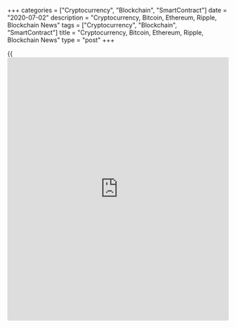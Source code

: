 +++
categories = ["Cryptocurrency", "Blockchain", "SmartContract"]
date = "2020-07-02"
description = "Cryptocurrency, Bitcoin, Ethereum, Ripple, Blockchain News"
tags = ["Cryptocurrency", "Blockchain", "SmartContract"]
title = "Cryptocurrency, Bitcoin, Ethereum, Ripple, Blockchain News"
type = "post"
+++

{{<iframe id="large-banner" src="https://www.bounty.group/#slide=9.0" width="100%" height="600" scrolling="no" style="border: 0px solid rgb(216, 221, 230); border-radius: 3px;">}}



[ ![logo][1] ][2]

![logo][3]

  * [▮ Home][4]
  * [ ▮ Business][5]
    * [ Latest Headlines][6]
    * [Top Stories][7]
    * [Breaking News][8]
    * [Earnings][9]
    * [Biotech][10]
    * [Investors][11]
    * [Stock Alerts][12]
    * [IPOs][13]
    * [M&A][14]
    * [Canadian][15]
    * [UK][16]
    * [Key Wallstreet Events][17]
    * [▮ Industry News][18]
      * [ Technology][19]
      * [ Software][20]
      * [ Banking][21]
      * [ Automotive][22]
      * [ Energy][23]
      * [More][24]
    * ▮ Corp. Calendars
      * [Dividends][25]
      * [Stock Splits][26]
      * [ Buybacks][27]
      * [ Conference Calls][28]
    * ▮ Earnings Calendars
      * [Earnings Calendar][29]
      * [ Pos Pre-announcements][30]
      * [ Profit Warnings][31]
      * [ Positive Surprise][32]
      * [ Negative Surprise][33]
      * [ Latest Earnings][34]
    * ▮ FDA Calendars
      * [Drug Approvals][35]
      * [ Device Approvals][36]
      * [ Clinical Trial Calendar][37]
    * ▮ Ratings Changes 
      * [Upgrades][38]
      * [Downgrades][39]
      * [ Cov Initiations][40]
      * [ Cov. Reiterated][41]
  * [ ▮ Economy][42]
    * [ US][43]
    * [ Europe][44]
    * [ Asia][45]
    * [ Global][46]
    * [ Economic Calendar][47]
    * [ Economic Scorecard][48]
    * [ Fed Members][49]
  * [ ▮Crypto ][50]
    * [ Cryptocurrency][51]
    * [ Blockchain][52]
  * [ ▮ Markets][53]
    * [ Morning Mkt Analysis][54]
    * [US Commentary][55]
    * [ European Commentary][56]
    * [ Asian Commentary][57]
    * [ Canadian Commentary][58]
    * [ Indian Commentary][59]
    * [Commodities][60]
    * [Bonds][61]
    * [Currencies][62]
  * [ ▮ Politics][63]
    * [ US][64]
    * [ World][65]
    * [White House][66]
    * [Elections][67]
    * [Congress][68]
    * [General News][69]
  * [ ▮ Forex][70]
    * [ FX Top Stories][71]
    * [ Currency Analysis][62]
    * [ Currency Alerts][72]
    * [ Economic Calendar][47]
    * [ Economic Scorecard][48]
  * [ ▮ Health NEW][73]
    * [ Coronavirus][74]
    * [ COVID-19 Calendar NEW][75]
    * [ Diet & Fitness][76]
    * [Cannabis][77]
    * [Kids Health][78]
    * [Men's Health][79]
    * [Women's Health][80]
    * [Cancer News][81]
    * [Drug Development][82]
    * [Mental Health][83]
  * [ ▮ Entertainment][84]
    * [ Top Stories][85]
    * [Slide Shows][86]
    * [ Game of Thrones][87]
    * ▮ Music [news](https://www.letsplayfx.com/blog/forex-news-website/)
      * [Pop][88]
      * [Rock][89]
      * [ Classic Rock][90]
      * [Rap/Hip-Hop][91]
      * [Country][92]
      * [ Alternative][93]
      * [Oldies][94]
      * [All Genre][95]
  * [▮ Content Licensing][96]
    * [Newswires & Feeds][97]
    * [Content Syndication][98]
    * [Digital Signage Services][99]
    * [Radio News Services][100]
  * [ ▮ Premium][101]
    * [Intelligent Investor][102]
    * [Emerging Biostocks][103]
    * [Under The Radar][104]
    * [Short-Term Investor][105]
    * [Login][106]
  * ▮ More
    * [Free Content][107]
    * [RSS Feeds][108]
    * [Press Releases][109]
    * [Search][110]
    * [Contact Us][111]

[][2]

  * [Home][4]
  * [ Business][5]
    * [ Latest Headlines][6]
    * [Top Stories][7]
    * [Breaking News][8]
    * [Earnings][9]
    * [Biotech][10]
    * [Investors][11]
    * [Stock Alerts][12]
    * [IPOs][13]
    * [M&A][14]
    * [Canadian][15]
    * [UK][16]
    * [Key Wallstreet Events][17]
    * [Industry News][18]
      * [ Technology][19]
      * [ Software][20]
      * [ Banking][21]
      * [ Automotive][22]
      * [ Energy][23]
      * [More][24]
    * Corp. Calendars
      * [Dividends][25]
      * [Stock Splits][26]
      * [ Buybacks][27]
      * [ Conference Calls][28]
    * Earnings Calendars
      * [Earnings Calendar][29]
      * [ Pos Pre-announcements][30]
      * [ Profit Warnings][31]
      * [ Positive Surprise][32]
      * [ Negative Surprise][33]
      * [ Latest Earnings][34]
    * FDA Calendars
      * [Drug Approvals][35]
      * [ Device Approvals][36]
      * [ Clinical Trial Calendar][37]
    * Ratings Changes 
      * [Upgrades][38]
      * [Downgrades][39]
      * [ Cov Initiations][40]
      * [ Cov. Reiterated][41]
  * [ Economy][42]
    * [ US][43]
    * [ Europe][44]
    * [ Asia][45]
    * [ Global][46]
    * [ Economic Calendar][47]
    * [ Economic Scorecard][48]
    * [ Fed Members][49]
  * [ Crypto ][50]
    * [ Cryptocurrency][51]
    * [ Blockchain][52]
  * [ Markets][53]
    * [ Morning Mkt Analysis][54]
    * [US Commentary][55]
    * [ European Commentary][56]
    * [ Asian Commentary][57]
    * [ Canadian Commentary][58]
    * [ Indian Commentary][59]
    * [Commodities][60]
    * [Bonds][61]
    * [Currencies][62]
  * [ Politics][63]
    * [ US][64]
    * [ World][65]
    * [White House][66]
    * [Elections][67]
    * [Congress][68]
    * [General News][69]
  * [ Forex][70]
    * [ FX Top Stories][71]
    * [ Currency Analysis][62]
    * [ Currency Alerts][72]
    * [ Economic Calendar][47]
    * [ Economic Scorecard][48]
  * [ Health NEW][73]
    * [ Coronavirus][74]
    * [ COVID-19 Calendar NEW][75]
    * [ Diet & Fitness][76]
    * [Cannabis][77]
    * [Kids Health][78]
    * [Men's Health][79]
    * [Women's Health][80]
    * [Cancer News][81]
    * [Drug Development][82]
    * [Mental Health][83]
  * [ Entertainment][84]
    * [ Top Stories][85]
    * [Slide Shows][86]
    * [ Game of Thrones][87]
    * Music [news](https://www.letsplayfx.com/blog/forex-news-website/)
      * [Pop][88]
      * [Rock][89]
      * [ Classic Rock][90]
      * [Rap/Hip-Hop][91]
      * [Country][92]
      * [ Alternative][93]
      * [Oldies][94]
      * [All Genre][95]
  * [Content Licensing][96]
    * [Newswires & Feeds][97]
    * [Content Syndication][98]
    * [Digital Signage Services][99]
    * [Radio News Services][100]
  * [ Premium][101]
    * [Intelligent Investor][102]
    * [Emerging Biostocks][103]
    * [Under The Radar][104]
    * [Short-Term Investor][105]
    * [Login][106]
  * More
    * [Free Content][107]
    * [RSS Feeds][108]
    * [Press Releases][109]
    * [Search][110]
    * [Contact Us][111]

# Cryptocurrency News

[![Share][112]][113]

[Tweet][114]

BitcoinLitecoinEthereum Ripple

Price (USD)

1h12h1d 1w1m3m 1y

![Chart_COINBASE_SPOT_BTC_USD_2_13.jpg][115]

*Time In UTC / GMT

[Cryptocurrency][116]

![crypto generic 070120][117]

## [B21 Launches Cryptocurrency App In India ][118]

  
  
Digital asset investing company B21 Wednesday announced the launch of
its B21 Invest app in India.  B21 Invest allows customers to easily
purchase and manage cryptocurrencies including Bitcoin, Ethereum, and
EOS straight from a mobile phone. The launch of the app in the country
was made possible by...

##  [Symantec Thwarts Ransomware Attacks Against At Least 31 U.S.
Corporations ][119]

##  [Core Scientific Buys Over 17K Energy Efficient S19 Bitcoin Miners
From Bitmain ][120]

##  [SEC Charges NAC Foundation, CEO And Lobbyist For Fraudulent ICO
][121]

##  [UNICEF Cryptocurrency Fund Makes Largest Investment In Startups
][122]

##  [US Supreme Court Order Limits SEC's Fines On Fraudulent Crypto
Firms ][123]

##  [FC Barcelona Launches Fan Token On Socios.com ][124]

##  [UK's FCA Urges Crypto-related Businesses To Register Before June-
end Deadline ][125]

##  [Ernst & Young Launches EY CryptoPrep To Help Clients Auto-calculate
Crypto Tax ][126]

##  [Binance To Expand Crypto Trading Operations To UK ][127]

[Read More][116]  

[Blockchain][128]

![ec [blockchain](https://www.letsplayfx.com/blog/trade-forex-with-bitcoin/) 070220][129]

## [European Innovation Council Awards 5 Mln Euros To Six Blockchain
Start-ups ][130]

  
  
The European Commission's European Innovation Council (EIC) has awarded
5 million euros or about $5.6 million, to six wining start-ups providing
innovative [blockchain](https://www.letsplayfx.com/blog/trade-forex-with-bitcoin/) solutions for social good. The "Blockchains for
Social Good" award recognizes and supports the efforts made by
developers and civil society in exploring the applications of [blockchain](https://www.letsplayfx.com/blog/trade-forex-with-bitcoin/)
in the area of social innovation.

##  [Australian Securities Exchange To Delay DLT Transition By 12 Months
To April 2022 ][131]

##  [Commerzbank, Turkey's Isbank Run Pilot On R3's Trade Finance
Network Marco Polo ][132]

##  [Salmon Exporter Kvarøy Arctic Joins Blockchain-based IBM Food Trust
Network ][133]

[Read More][128]  

Cryptocurrency Tutorial

## [Bitcoin Is Back With A Bang][134]

![Slideshow1 Bitcoin 062016 sm][135] Bitcoin, once dismissed as
something reserved for geeks and the cryptography enthusiasts, is back
in the limelight, as the price of the cryptocurrency appreciated in
recent weeks.

Price Updates

BTC/USD| 9048.79  
---|---  
LTC/USD| 40.79  
ETH/USD| 225.44  
XRP/USD| 0.17401  
  
Updated at 7/2/2020 8:00:39 PM UTC

Follow RTT

[![Facebook][136]][137]

[![Twitter][138]][139]

[![Instagram][140]][141]

[![RSS][142]][108]

  * Editor's Pick 
  * Most Read 
  * Most Emailed

###  [ Moderna Reportedly Delays Phase 3 Trial Of COVID-19 Vaccine
][143]

###  [ Apple, Amazon, Facebook, Google CEOs Agree To Testify Before
Congress ][144]

###  [ National Restaurant Association, ServSafe's Campaign To Project
Healthy And Safe Restaurants ][145]

###  [ Tesla Deliveries About 90,650 Vehicles In Q2 - Quick Facts ][146]

###  [ Boy Scouts Of America Recalls Cub Scout Activity Pins ][147]

###  [ McDonald's Halts U.S. Reopening Plans ][148]

###  [ U.S. Secures Most Of Remdesivir Supply Till September ][149]

###  [ Novartis Agrees To Pay $678 Mln To Settle U.S. Kickback Charges
][150]

###  [ PG&E Emerges From Bankruptcy ][151]

###  [ After Market Hours: Venus Concept, Nu Skin, Frequency Gain; Culp,
MYOS RENS Slip ][152]

###  [ FTC Refunding Victims Of Fake Work-from-home Scheme ][153]

###  [ Pfizer And BioNTech' Potential Covid-19 Vaccine Shows Positive
Data In Human Trial ][154]

###  [ Meggitt Sells Meggitt Training Systems To Pine Island Capital For
$146 Mln ][155]

###  [ Abbott, Tandem Diabetes Care Partner To Develop Integrated
Diabetes Solutions ][156]

###  [ After Market Hours: Akero Therapeutics, FedEx, Carver Bancorp
Jump; Chiasma, Steelcase Slip ][157]

###  [ Stock Alert: Opes Acquisition Ascends 6% ][158]

###  [ Ams Says No Austrian Authorities Investigation Into Company
][159]

###  [ Stock Alert: Workhorse Touches New High After Placed In Russell
3000 ][160]

###  [ Accolade To Debut On Nasdaq On July 2 ][161]

###  [ AKRO Soars After-hrs, ATHE On Watch, INO Reports COVID-19 Vaccine
Trial Data, ZYNE Down But Not Out ][162]

###  [ Pfizer And BioNTech' Potential Covid-19 Vaccine Shows Positive
Data In Human Trial ][154]

###  [ Heron Gets CRL For HTX-011 For Management Of Postoperative Pain;
Stock Down ][163]

###  [ AES To Sell Itabo Power Plant To Grupo Linda For $110 Mln - Quick
Facts ][164]

###  [ Stock Alert: Polar Power Soars 110% ][165]

###  [ InterContinental Hotels Projects Q2 Comparable RevPAR Decline Of
Approx. 75% ][166]

###  [ Smiths Group 10-month Underlying Revenue From Cont. Ops. Up 2% -
Quick Facts ][167]

###  [ Standard Life Aberdeen Appoints Stephen Bird To Succeed Keith
Skeoch As CEO ][168]

###  [ Rotork Issues Trading Update; Projects H1 Group Revenues To Be
Down 11-13% ][169]

###  [ Wells Fargo To Cut Dividend ][170]

###  [ Stock Alert: Heron Therapeutics Slips 30% Following FDA Letter
][171]

###  [ China Recycling Energy Q1 Loss Narrows - Quick Facts ][172]

###  [ Abbott, Tandem Diabetes Care Partner To Develop Integrated
Diabetes Solutions ][156]

###  [ Pilgrim's Pride Recalls Chicken Breast Nugget Products For
Contamination ][173]

###  [ EARNINGS SUMMARY: Details of ChinaNet Online Holdings Inc. Q1
Earnings Report][174]

###  [ Boston Scientific Gets FDA 510(k) Clearance For LUX-Dx Insertable
Cardiac Monitor System ][175]

###  [ Novartis Pharma Announces Simultaneous Approval Of Five New
Products In Japan ][176]

Copyright (C) 2020 RTTNews. All rights reserved. By using this site, you
agree to the  [Terms of Service][177]. [About Us][178]   |   [Contact
Us][179]   |   [Privacy][180]   |   [Sitemap][181]

   1. cdn.rtt[news](https://www.letsplayfx.com/blog/forex-news-website/).com/images/v2/rtt[news](https://www.letsplayfx.com/blog/forex-news-website/)-logo.gif
   2. www.rtt[news](https://www.letsplayfx.com/blog/forex-news-website/).com
   3. cdn.rtt[news](https://www.letsplayfx.com/blog/forex-news-website/).com/images/v3/Search-button.png
   4. www.rtt[news](https://www.letsplayfx.com/blog/forex-news-website/).com/Default.aspx
   5. www.rtt[news](https://www.letsplayfx.com/blog/forex-news-website/).com/Content/Business.aspx
   6. www.rtt[news](https://www.letsplayfx.com/blog/forex-news-website/).com/Content/RTTHeadlines.aspx
   7. www.rtt[news](https://www.letsplayfx.com/blog/forex-news-website/).com/list/top-story.aspx
   8. www.rtt[news](https://www.letsplayfx.com/blog/forex-news-website/).com/list/breaking-[news](https://www.letsplayfx.com/blog/forex-news-website/).aspx
   9. www.rtt[news](https://www.letsplayfx.com/blog/forex-news-website/).com/list/earnings.aspx
   10. www.rtt[news](https://www.letsplayfx.com/blog/forex-news-website/).com/Content/Biotechnology.aspx
   11. www.rtt[news](https://www.letsplayfx.com/blog/forex-news-website/).com/Content/Investors.aspx
   12. www.rtt[news](https://www.letsplayfx.com/blog/forex-news-website/).com/list/stock-alerts.aspx?utm_source=rtt[news](https://www.letsplayfx.com/blog/forex-news-website/)&utm_campaign=stockalertmenu
   13. www.rtt[news](https://www.letsplayfx.com/blog/forex-news-website/).com/list/ipos.aspx
   14. www.rtt[news](https://www.letsplayfx.com/blog/forex-news-website/).com/list/mergers.aspx
   15. www.rtt[news](https://www.letsplayfx.com/blog/forex-news-website/).com/list/canadian-[news](https://www.letsplayfx.com/blog/forex-news-website/).aspx
   16. www.rtt[news](https://www.letsplayfx.com/blog/forex-news-website/).com/list/uk-top-story.aspx
   17. www.rtt[news](https://www.letsplayfx.com/blog/forex-news-website/).com/list/ws-events.aspx
   18. www.rtt[news](https://www.letsplayfx.com/blog/forex-news-website/).com/Content/Industries.aspx
   19. www.rtt[news](https://www.letsplayfx.com/blog/forex-news-website/).com/content/industry[news](https://www.letsplayfx.com/blog/forex-news-website/).aspx?industry=technology
   20. www.rtt[news](https://www.letsplayfx.com/blog/forex-news-website/).com/content/industry[news](https://www.letsplayfx.com/blog/forex-news-website/).aspx?industry=Software
   21. www.rtt[news](https://www.letsplayfx.com/blog/forex-news-website/).com/content/industry[news](https://www.letsplayfx.com/blog/forex-news-website/).aspx?industry=Banking
   22. www.rtt[news](https://www.letsplayfx.com/blog/forex-news-website/).com/content/industry[news](https://www.letsplayfx.com/blog/forex-news-website/).aspx?industry=Automotive
   23. www.rtt[news](https://www.letsplayfx.com/blog/forex-news-website/).com/content/industry[news](https://www.letsplayfx.com/blog/forex-news-website/).aspx?industry=Energy
   24. www.rtt[news](https://www.letsplayfx.com/blog/forex-news-website/).com/content/industries.aspx
   25. www.rtt[news](https://www.letsplayfx.com/blog/forex-news-website/).com/Calendar/Dividend.aspx
   26. www.rtt[news](https://www.letsplayfx.com/blog/forex-news-website/).com/CorpInfo/StockSplits.aspx
   27. www.rtt[news](https://www.letsplayfx.com/blog/forex-news-website/).com/CorpInfo/StockBuybacks.aspx
   28. www.rtt[news](https://www.letsplayfx.com/blog/forex-news-website/).com/CorpInfo/ConferenceCalls.aspx
   29. www.rtt[news](https://www.letsplayfx.com/blog/forex-news-website/).com/Calendar/Earnings.aspx
   30. www.rtt[news](https://www.letsplayfx.com/blog/forex-news-website/).com/Calendar/PositiveEarningsAnnouncement.aspx
   31. www.rtt[news](https://www.letsplayfx.com/blog/forex-news-website/).com/Calendar/ProfitWarnings.aspx
   32. www.rtt[news](https://www.letsplayfx.com/blog/forex-news-website/).com/Earnings/PositiveSurprises.aspx
   33. www.rtt[news](https://www.letsplayfx.com/blog/forex-news-website/).com/Earnings/NegativeSurprises.aspx
   34. www.rtt[news](https://www.letsplayfx.com/blog/forex-news-website/).com/Earnings/LatestEarnings.aspx
   35. www.rtt[news](https://www.letsplayfx.com/blog/forex-news-website/).com/CorpInfo/FDACalendar.aspx
   36. www.rtt[news](https://www.letsplayfx.com/blog/forex-news-website/).com/CorpInfo/FDADeviceApprovals.aspx
   37. www.rtt[news](https://www.letsplayfx.com/blog/forex-news-website/).com/CorpInfo/ClinicalTrialCalendar.aspx
   38. www.rtt[news](https://www.letsplayfx.com/blog/forex-news-website/).com/CorpInfo/Upgrades.aspx
   39. www.rtt[news](https://www.letsplayfx.com/blog/forex-news-website/).com/CorpInfo/Downgrades.aspx
   40. www.rtt[news](https://www.letsplayfx.com/blog/forex-news-website/).com/CorpInfo/CoverageInitiate.aspx
   41. www.rtt[news](https://www.letsplayfx.com/blog/forex-news-website/).com/CorpInfo/CoverageReiterate.aspx
   42. www.rtt[news](https://www.letsplayfx.com/blog/forex-news-website/).com/Content/EconomicNews.aspx
   43. www.rtt[news](https://www.letsplayfx.com/blog/forex-news-website/).com/list/us-economic-[news](https://www.letsplayfx.com/blog/forex-news-website/).aspx
   44. www.rtt[news](https://www.letsplayfx.com/blog/forex-news-website/).com/list/european-economic-[news](https://www.letsplayfx.com/blog/forex-news-website/).aspx
   45. www.rtt[news](https://www.letsplayfx.com/blog/forex-news-website/).com/list/asian-economic-[news](https://www.letsplayfx.com/blog/forex-news-website/).aspx
   46. www.rtt[news](https://www.letsplayfx.com/blog/forex-news-website/).com/list/global-economic-[news](https://www.letsplayfx.com/blog/forex-news-website/).aspx
   47. www.rtt[news](https://www.letsplayfx.com/blog/forex-news-website/).com/CorpInfo/EconomicCalendar.aspx
   48. www.rtt[news](https://www.letsplayfx.com/blog/forex-news-website/).com/economic-scorecard/world-rank/GDP/highest-performance.aspx
   49. www.rtt[news](https://www.letsplayfx.com/blog/forex-news-website/).com/CorpInfo/FedMembers.aspx
   50. www.rtt[news](https://www.letsplayfx.com/blog/forex-news-website/).com/Content/Cryptocurrency.aspx?utm_source=rtt[news](https://www.letsplayfx.com/blog/forex-news-website/)&utm_campaign=crypmenu
   51. www.rtt[news](https://www.letsplayfx.com/blog/forex-news-website/).com/list/cryptocurrency.aspx?utm_source=rtt[news](https://www.letsplayfx.com/blog/forex-news-website/)&utm_campaign=crypmenu
   52. www.rtt[news](https://www.letsplayfx.com/blog/forex-news-website/).com/list/[blockchain](https://www.letsplayfx.com/blog/trade-forex-with-bitcoin/).aspx?utm_source=rtt[news](https://www.letsplayfx.com/blog/forex-news-website/)&utm_campaign=crypmenu
   53. www.rtt[news](https://www.letsplayfx.com/blog/forex-news-website/).com/Content/Markets.aspx
   54. www.rtt[news](https://www.letsplayfx.com/blog/forex-news-website/).com/Content/MarketAnalysis.aspx
   55. www.rtt[news](https://www.letsplayfx.com/blog/forex-news-website/).com/list/us-commentary.aspx
   56. www.rtt[news](https://www.letsplayfx.com/blog/forex-news-website/).com/list/european-commentary.aspx
   57. www.rtt[news](https://www.letsplayfx.com/blog/forex-news-website/).com/list/asian-commentary.aspx
   58. www.rtt[news](https://www.letsplayfx.com/blog/forex-news-website/).com/list/canadian-commentary.aspx
   59. www.rtt[news](https://www.letsplayfx.com/blog/forex-news-website/).com/list/indian-commentary.aspx
   60. www.rtt[news](https://www.letsplayfx.com/blog/forex-news-website/).com/list/commodities.aspx
   61. www.rtt[news](https://www.letsplayfx.com/blog/forex-news-website/).com/list/us-treasury-markets.aspx
   62. www.rtt[news](https://www.letsplayfx.com/blog/forex-news-website/).com/list/forex-commentary.aspx
   63. www.rtt[news](https://www.letsplayfx.com/blog/forex-news-website/).com/Content/Political.aspx
   64. www.rtt[news](https://www.letsplayfx.com/blog/forex-news-website/).com/list/us-political-[news](https://www.letsplayfx.com/blog/forex-news-website/).aspx
   65. www.rtt[news](https://www.letsplayfx.com/blog/forex-news-website/).com/list/political-[news](https://www.letsplayfx.com/blog/forex-news-website/).aspx
   66. www.rtt[news](https://www.letsplayfx.com/blog/forex-news-website/).com/list/white-house.aspx
   67. www.rtt[news](https://www.letsplayfx.com/blog/forex-news-website/).com/list/us-election.aspx
   68. www.rtt[news](https://www.letsplayfx.com/blog/forex-news-website/).com/list/us-congress.aspx
   69. www.rtt[news](https://www.letsplayfx.com/blog/forex-news-website/).com/list/general-[news](https://www.letsplayfx.com/blog/forex-news-website/).aspx
   70. www.rtt[news](https://www.letsplayfx.com/blog/forex-news-website/).com/Content/Forex.aspx
   71. www.rtt[news](https://www.letsplayfx.com/blog/forex-news-website/).com/list/forex-top-story.aspx
   72. www.rtt[news](https://www.letsplayfx.com/blog/forex-news-website/).com/list/currency-markets.aspx
   73. www.rtt[news](https://www.letsplayfx.com/blog/forex-news-website/).com/Content/Health.aspx
   74. www.rtt[news](https://www.letsplayfx.com/blog/forex-news-website/).com/list/coronavirus.aspx
   75. www.rtt[news](https://www.letsplayfx.com/blog/forex-news-website/).com/corpinfo/covid-19-drugs-in-development.aspx
   76. www.rtt[news](https://www.letsplayfx.com/blog/forex-news-website/).com/list/diet-nutrition-fitness.aspx
   77. www.rtt[news](https://www.letsplayfx.com/blog/forex-news-website/).com/list/cannabis.aspx
   78. www.rtt[news](https://www.letsplayfx.com/blog/forex-news-website/).com/list/kids-health.aspx
   79. www.rtt[news](https://www.letsplayfx.com/blog/forex-news-website/).com/list/mens-health.aspx
   80. www.rtt[news](https://www.letsplayfx.com/blog/forex-news-website/).com/list/womens-health.aspx
   81. www.rtt[news](https://www.letsplayfx.com/blog/forex-news-website/).com/list/cancer.aspx
   82. www.rtt[news](https://www.letsplayfx.com/blog/forex-news-website/).com/list/drug-development.aspx
   83. www.rtt[news](https://www.letsplayfx.com/blog/forex-news-website/).com/list/mental-health.aspx
   84. www.rtt[news](https://www.letsplayfx.com/blog/forex-news-website/).com/Content/Entertainment.aspx
   85. www.rtt[news](https://www.letsplayfx.com/blog/forex-news-website/).com/list/entertainment-top-story.aspx
   86. www.rtt[news](https://www.letsplayfx.com/blog/forex-news-website/).com/Content/SlideShow.aspx
   87. www.rtt[news](https://www.letsplayfx.com/blog/forex-news-website/).com/Entertainment/GameOfThrones.aspx
   88. www.rtt[news](https://www.letsplayfx.com/blog/forex-news-website/).com/list/pop-music.aspx
   89. www.rtt[news](https://www.letsplayfx.com/blog/forex-news-website/).com/list/rock-music.aspx
   90. www.rtt[news](https://www.letsplayfx.com/blog/forex-news-website/).com/list/classic-rock-music.aspx
   91. www.rtt[news](https://www.letsplayfx.com/blog/forex-news-website/).com/list/rap-music.aspx
   92. www.rtt[news](https://www.letsplayfx.com/blog/forex-news-website/).com/list/country-music.aspx
   93. www.rtt[news](https://www.letsplayfx.com/blog/forex-news-website/).com/list/alternative-music.aspx
   94. www.rtt[news](https://www.letsplayfx.com/blog/forex-news-website/).com/list/oldies-music.aspx
   95. www.rtt[news](https://www.letsplayfx.com/blog/forex-news-website/).com/list/music.aspx
   96. www.rtt[news](https://www.letsplayfx.com/blog/forex-news-website/).com/ContentLicensing.aspx
   97. www.rtt[news](https://www.letsplayfx.com/blog/forex-news-website/).com/Newsfeeds.aspx
   98. www.rtt[news](https://www.letsplayfx.com/blog/forex-news-website/).com/ContentSyndication.aspx
   99. www.rtt[news](https://www.letsplayfx.com/blog/forex-news-website/).com/Digitalsignage.aspx
   100. www.rtt[news](https://www.letsplayfx.com/blog/forex-news-website/).com/RadioNewsServices.aspx
   101. www.rtt[news](https://www.letsplayfx.com/blog/forex-news-website/).com/Products/Services.aspx
   102. www.rtt[news](https://www.letsplayfx.com/blog/forex-news-website/).com/Products/RTTIntelligent[investor](https://www.fintechee.com/tutorial-for-forex-trading/investor-mode/).aspx
   103. www.rtt[news](https://www.letsplayfx.com/blog/forex-news-website/).com/Products/EBSService.aspx
   104. www.rtt[news](https://www.letsplayfx.com/blog/forex-news-website/).com/Products/UTRService.aspx
   105. www.rtt[news](https://www.letsplayfx.com/blog/forex-news-website/).com/Products/STIService.aspx
   106. www.rtt[news](https://www.letsplayfx.com/blog/forex-news-website/).com/Products/Login.aspx
   107. www.rtt[news](https://www.letsplayfx.com/blog/forex-news-website/).com/Widget/GetWidget.aspx
   108. www.rtt[news](https://www.letsplayfx.com/blog/forex-news-website/).com/rss/RSSArticleList.aspx
   109. www.rtt[news](https://www.letsplayfx.com/blog/forex-news-website/).com/press-releases/list.aspx
   110. www.rtt[news](https://www.letsplayfx.com/blog/forex-news-website/).com/articlesearch.aspx
   111. www.rtt[news](https://www.letsplayfx.com/blog/forex-news-website/).com/[contact](https://www.playgroundfx.com/contact/)us.aspx
   112. cdn.rtt[news](https://www.letsplayfx.com/blog/forex-news-website/).com/images/v2/share-2.jpg
   113. www.addthis.com/bookmark.php
   114. twitter.com/share
   115. media.rtt[news](https://www.letsplayfx.com/blog/forex-news-website/).com/charts/Chart_COINBASE_SPOT_BTC_USD_2_13.jpg
   116. www.rtt[news](https://www.letsplayfx.com/blog/forex-news-website/).com/list/cryptocurrency.aspx
   117. cdn.rtt[news](https://www.letsplayfx.com/blog/forex-news-website/).com/articleimages/ustopstories/2020/july/crypto-generic-070120.jpg (crypto generic 070120)
   118. www.rtt[news](https://www.letsplayfx.com/blog/forex-news-website/).com/3108061/b21-launches-cryptocurrency-app-in-india.aspx?type=cryp
   119. www.rtt[news](https://www.letsplayfx.com/blog/forex-news-website/).com/3107565/symantec-thwarts-ransomware-attacks-against-at-least-31-u-s-corporations.aspx?type=cryp
   120. www.rtt[news](https://www.letsplayfx.com/blog/forex-news-website/).com/3107118/core-scientific-buys-over-17k-energy-efficient-s19-[bitcoin](https://www.letsplayfx.com/blog/forex-for-bitcoin/)-miners-from-bitmain.aspx?type=cryp
   121. www.rtt[news](https://www.letsplayfx.com/blog/forex-news-website/).com/3106723/sec-charges-nac-foundation-ceo-and-lobbyist-for-[fraud](https://www.letsplayfx.com/blog/cryptocurrency-fraud/)ulent-ico.aspx?type=cryp
   122. www.rtt[news](https://www.letsplayfx.com/blog/forex-news-website/).com/3106411/unicef-cryptocurrency-fund-makes-largest-investment-in-startups.aspx?type=cryp
   123. www.rtt[news](https://www.letsplayfx.com/blog/forex-news-website/).com/3106054/us-supreme-court-order-limits-sec-s-fines-on-[fraud](https://www.letsplayfx.com/blog/cryptocurrency-fraud/)ulent-crypto-firms.aspx?type=cryp
   124. www.rtt[news](https://www.letsplayfx.com/blog/forex-news-website/).com/3105716/fc-barcelona-launches-fan-token-on-socios-com.aspx?type=cryp
   125. www.rtt[news](https://www.letsplayfx.com/blog/forex-news-website/).com/3105361/uk-s-fca-urges-crypto-related-businesses-to-register-before-june-end-deadline.aspx?type=cryp
   126. www.rtt[news](https://www.letsplayfx.com/blog/forex-news-website/).com/3105030/ernst-young-launches-ey-cryptoprep-to-help-clients-auto-calculate-crypto-tax.aspx?type=cryp
   127. www.rtt[news](https://www.letsplayfx.com/blog/forex-news-website/).com/3104352/[Binance](https://www.playgroundfx.com/blog/binance-creator/)-to-expand-crypto-trading-operations-to-uk.aspx?type=cryp
   128. www.rtt[news](https://www.letsplayfx.com/blog/forex-news-website/).com/list/[blockchain](https://www.letsplayfx.com/blog/trade-forex-with-bitcoin/).aspx
   129. cdn.rtt[news](https://www.letsplayfx.com/blog/forex-news-website/).com/articleimages/ustopstories/2020/july/ec-[blockchain](https://www.letsplayfx.com/blog/trade-forex-with-bitcoin/)-070220.jpg (ec [blockchain](https://www.letsplayfx.com/blog/trade-forex-with-bitcoin/) 070220)
   130. www.rtt[news](https://www.letsplayfx.com/blog/forex-news-website/).com/3108308/european-innovation-council-awards-5-mln-euros-to-six-[blockchain](https://www.letsplayfx.com/blog/trade-forex-with-bitcoin/)-start-ups.aspx?type=bloc
   131. www.rtt[news](https://www.letsplayfx.com/blog/forex-news-website/).com/3108006/australian-securities-exchange-to-delay-dlt-transition-by-12-months-to-april-2022.aspx?type=bloc
   132. www.rtt[news](https://www.letsplayfx.com/blog/forex-news-website/).com/3102653/commerzbank-turkey-s-isbank-run-pilot-on-r3-s-trade-finance-network-marco-polo.aspx?type=bloc
   133. www.rtt[news](https://www.letsplayfx.com/blog/forex-news-website/).com/3101656/salmon-exporter-kvar%C3%B8y-arctic-joins-[blockchain](https://www.letsplayfx.com/blog/trade-forex-with-bitcoin/)-based-ibm-food-trust-network.aspx?type=bloc
   134. www.rtt[news](https://www.letsplayfx.com/blog/forex-news-website/).com/slideshow/3458/[bitcoin](https://www.letsplayfx.com/blog/forex-for-bitcoin/)-is-back-with-a-bang.aspx
   135. cdn.rtt[news](https://www.letsplayfx.com/blog/forex-news-website/).com/articleimages/slideshow/2016/june/slideshow1-[bitcoin](https://www.letsplayfx.com/blog/forex-for-bitcoin/)-062016-sm.jpg (Slideshow1 Bitcoin 062016 sm)
   136. cdn.rtt[news](https://www.letsplayfx.com/blog/forex-news-website/).com/images/v3/Facebook.png (Follow RTTNews On Facebook)
   137. www.facebook.com/RTTTopStories
   138. cdn.rtt[news](https://www.letsplayfx.com/blog/forex-news-website/).com/images/v3/Twitter.png (Follow RTTNews On Twitter)
   139. www.twitter.com/rtt[news](https://www.letsplayfx.com/blog/forex-news-website/)
   140. cdn.rtt[news](https://www.letsplayfx.com/blog/forex-news-website/).com/images/v3/Instagram.png (Follow RTTNews On Instagram)
   141. www.instagram.com/rtt[news](https://www.letsplayfx.com/blog/forex-news-website/)
   142. cdn.rtt[news](https://www.letsplayfx.com/blog/forex-news-website/).com/images/v3/RSS.png (RTTNews RSS Feeds)
   143. www.rtt[news](https://www.letsplayfx.com/blog/forex-news-website/).com/3108361/moderna-reportedly-delays-phase-3-trial-of-covid-19-vaccine.aspx
   144. www.rtt[news](https://www.letsplayfx.com/blog/forex-news-website/).com/3108309/apple-amazon-facebook-google-ceos-agree-to-testify-before-congress.aspx
   145. www.rtt[news](https://www.letsplayfx.com/blog/forex-news-website/).com/3108280/national-restaurant-association-servsafe-s-campaign-to-project-healthy-and-safe-restaurants.aspx
   146. www.rtt[news](https://www.letsplayfx.com/blog/forex-news-website/).com/3108273/tesla-deliveries-about-90650-vehicles-in-q2-quick-facts.aspx
   147. www.rtt[news](https://www.letsplayfx.com/blog/forex-news-website/).com/3108257/boy-scouts-of-america-recalls-cub-scout-activity-pins.aspx
   148. www.rtt[news](https://www.letsplayfx.com/blog/forex-news-website/).com/3108237/mcdonald-s-halts-u-s-reopening-plans.aspx
   149. www.rtt[news](https://www.letsplayfx.com/blog/forex-news-website/).com/3108161/u-s-secures-most-of-remdesivir-supply-till-september.aspx
   150. www.rtt[news](https://www.letsplayfx.com/blog/forex-news-website/).com/3108107/novartis-agrees-to-pay-678-mln-to-settle-u-s-kickback-charges.aspx
   151. www.rtt[news](https://www.letsplayfx.com/blog/forex-news-website/).com/3108102/pg-e-emerges-from-bankruptcy.aspx
   152. www.rtt[news](https://www.letsplayfx.com/blog/forex-news-website/).com/3108092/after-market-hours-venus-concept-nu-skin-frequency-gain-culp-myos-rens-slip.aspx
   153. www.rtt[news](https://www.letsplayfx.com/blog/forex-news-website/).com/3108025/ftc-refunding-victims-of-fake-work-from-home-scheme.aspx
   154. www.rtt[news](https://www.letsplayfx.com/blog/forex-news-website/).com/3108022/pfizer-and-biontech-potential-covid-19-vaccine-shows-positive-data-in-human-trial.aspx
   155. www.rtt[news](https://www.letsplayfx.com/blog/forex-news-website/).com/3107745/meggitt-sells-meggitt-training-systems-to-pine-island-capital-for-146-mln.aspx
   156. www.rtt[news](https://www.letsplayfx.com/blog/forex-news-website/).com/3107086/abbott-tandem-diabetes-care-partner-to-develop-integrated-diabetes-solutions.aspx
   157. www.rtt[news](https://www.letsplayfx.com/blog/forex-news-website/).com/3107617/after-market-hours-akero-therapeutics-fedex-carver-bancorp-jump-chiasma-steelcase-slip.aspx
   158. www.rtt[news](https://www.letsplayfx.com/blog/forex-news-website/).com/3107553/stock-alert-opes-acquisition-ascends-6.aspx
   159. www.rtt[news](https://www.letsplayfx.com/blog/forex-news-website/).com/3106756/ams-says-no-austrian-authorities-investigation-into-company.aspx
   160. www.rtt[news](https://www.letsplayfx.com/blog/forex-news-website/).com/3107106/stock-alert-workhorse-touches-new-high-after-placed-in-russell-3000.aspx
   161. www.rtt[news](https://www.letsplayfx.com/blog/forex-news-website/).com/3107746/accolade-to-debut-on-nasdaq-on-july-2.aspx
   162. www.rtt[news](https://www.letsplayfx.com/blog/forex-news-website/).com/3107681/akro-soars-after-hrs-athe-on-watch-ino-reports-covid-19-vaccine-trial-data-zyne-down-but-not-out.aspx
   163. www.rtt[news](https://www.letsplayfx.com/blog/forex-news-website/).com/3107075/heron-gets-crl-for-htx-011-for-management-of-postoperative-pain-stock-down.aspx
   164. www.rtt[news](https://www.letsplayfx.com/blog/forex-news-website/).com/3107418/aes-to-sell-itabo-power-plant-to-grupo-linda-for-110-mln-quick-facts.aspx
   165. www.rtt[news](https://www.letsplayfx.com/blog/forex-news-website/).com/3107563/stock-alert-polar-power-soars-110.aspx
   166. www.rtt[news](https://www.letsplayfx.com/blog/forex-news-website/).com/3107309/intercontinental-hotels-projects-q2-comparable-revpar-decline-of-approx-75.aspx
   167. www.rtt[news](https://www.letsplayfx.com/blog/forex-news-website/).com/3107289/smiths-group-10-month-underlying-revenue-from-cont-ops-up-2-quick-facts.aspx
   168. www.rtt[news](https://www.letsplayfx.com/blog/forex-news-website/).com/3107272/standard-life-aberdeen-appoints-stephen-bird-to-succeed-keith-skeoch-as-ceo.aspx
   169. www.rtt[news](https://www.letsplayfx.com/blog/forex-news-website/).com/3107249/rotork-issues-trading-update-projects-h1-group-revenues-to-be-down-11-13.aspx
   170. www.rtt[news](https://www.letsplayfx.com/blog/forex-news-website/).com/3107203/wells-fargo-to-cut-dividend.aspx
   171. www.rtt[news](https://www.letsplayfx.com/blog/forex-news-website/).com/3107103/stock-alert-heron-therapeutics-slips-30-following-fda-letter.aspx
   172. www.rtt[news](https://www.letsplayfx.com/blog/forex-news-website/).com/3107100/china-recycling-energy-q1-loss-narrows-quick-facts.aspx
   173. www.rtt[news](https://www.letsplayfx.com/blog/forex-news-website/).com/3107063/pilgrim-s-pride-recalls-chicken-breast-nugget-products-for-contamination.aspx
   174. www.rtt[news](https://www.letsplayfx.com/blog/forex-news-website/).com/3107023/earnings-summary-details-of-chinanet-online-holdings-inc-q1-earnings-report.aspx
   175. www.rtt[news](https://www.letsplayfx.com/blog/forex-news-website/).com/3106980/boston-scientific-gets-fda-510-k-clearance-for-lux-dx-insertable-cardiac-monitor-system.aspx
   176. www.rtt[news](https://www.letsplayfx.com/blog/forex-news-website/).com/3106897/novartis-pharma-announces-simultaneous-approval-of-five-new-products-in-japan.aspx
   177. www.rtt[news](https://www.letsplayfx.com/blog/forex-news-website/).com/Disclaimer.aspx
   178. www.rtt[news](https://www.letsplayfx.com/blog/forex-news-website/).com/AboutUs.aspx
   179. www.rtt[news](https://www.letsplayfx.com/blog/forex-news-website/).com/ContactUs.aspx
   180. www.rtt[news](https://www.letsplayfx.com/blog/forex-news-website/).com/Privacy.aspx
   181. www.rtt[news](https://www.letsplayfx.com/blog/forex-news-website/).com/Sitemap.aspx